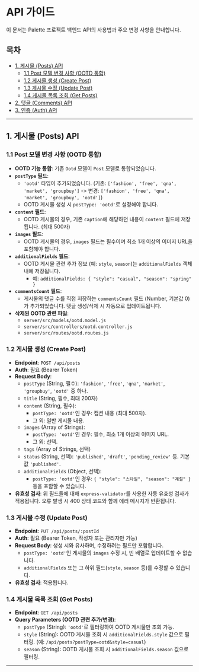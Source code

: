 # API 가이드

이 문서는 Palette 프로젝트 백엔드 API의 사용법과 주요 변경 사항을 안내합니다.

## 목차

- [1. 게시물 (Posts) API](#1-게시물-posts-api)
  - [1.1 Post 모델 변경 사항 (OOTD 통합)](#11-post-모델-변경-사항-ootd-통합)
  - [1.2 게시물 생성 (Create Post)](#12-게시물-생성-create-post)
  - [1.3 게시물 수정 (Update Post)](#13-게시물-수정-update-post)
  - [1.4 게시물 목록 조회 (Get Posts)](#14-게시물-목록-조회-get-posts)
- [2. 댓글 (Comments) API](#2-댓글-comments-api)
- [3. 인증 (Auth) API](#3-인증-auth-api)

---

## 1. 게시물 (Posts) API

### 1.1 Post 모델 변경 사항 (OOTD 통합)

- **OOTD 기능 통합**: 기존 `Ootd` 모델이 `Post` 모델로 통합되었습니다.
- **`postType` 필드**:
    - `'ootd'` 타입이 추가되었습니다. (기존: `['fashion', 'free', 'qna', 'market', 'groupbuy']` -> 변경: `['fashion', 'free', 'qna', 'market', 'groupbuy', 'ootd']`)
    - OOTD 게시물 생성 시 `postType: 'ootd'`로 설정해야 합니다.
- **`content` 필드**:
    - OOTD 게시물의 경우, 기존 `caption`에 해당하던 내용이 `content` 필드에 저장됩니다. (최대 500자)
- **`images` 필드**:
    - OOTD 게시물의 경우, `images` 필드는 필수이며 최소 1개 이상의 이미지 URL을 포함해야 합니다.
- **`additionalFields` 필드**:
    - OOTD 게시물 관련 추가 정보 (예: `style`, `season`)는 `additionalFields` 객체 내에 저장됩니다.
      - 예: `additionalFields: { "style": "casual", "season": "spring" }`
- **`commentsCount` 필드**:
    - 게시물의 댓글 수를 직접 저장하는 `commentsCount` 필드 (Number, 기본값 0)가 추가되었습니다. 댓글 생성/삭제 시 자동으로 업데이트됩니다.
- **삭제된 OOTD 관련 파일**:
    - `server/src/models/ootd.model.js`
    - `server/src/controllers/ootd.controller.js`
    - `server/src/routes/ootd.routes.js`

### 1.2 게시물 생성 (Create Post)

- **Endpoint**: `POST /api/posts`
- **Auth**: 필요 (Bearer Token)
- **Request Body**:
    - `postType` (String, 필수): `'fashion'`, `'free'`, `'qna'`, `'market'`, `'groupbuy'`, `'ootd'` 중 하나.
    - `title` (String, 필수, 최대 200자)
    - `content` (String, 필수):
        - `postType: 'ootd'`인 경우: 캡션 내용 (최대 500자).
        - 그 외: 일반 게시물 내용.
    - `images` (Array of Strings):
        - `postType: 'ootd'`인 경우: 필수, 최소 1개 이상의 이미지 URL.
        - 그 외: 선택.
    - `tags` (Array of Strings, 선택)
    - `status` (String, 선택): `'published'`, `'draft'`, `'pending_review'` 등. 기본값 `'published'`.
    - `additionalFields` (Object, 선택):
        - `postType: 'ootd'`인 경우: `{ "style": "스타일", "season": "계절" }` 등을 포함할 수 있습니다.
- **유효성 검사**: 위 필드들에 대해 `express-validator`를 사용한 자동 유효성 검사가 적용됩니다. 오류 발생 시 400 상태 코드와 함께 에러 메시지가 반환됩니다.

### 1.3 게시물 수정 (Update Post)

- **Endpoint**: `PUT /api/posts/:postId`
- **Auth**: 필요 (Bearer Token, 작성자 또는 관리자만 가능)
- **Request Body**: 생성 시와 유사하며, 수정하려는 필드만 포함합니다.
    - `postType: 'ootd'`인 게시물의 `images` 수정 시, 빈 배열로 업데이트할 수 없습니다.
    - `additionalFields` 또는 그 하위 필드(`style`, `season` 등)를 수정할 수 있습니다.
- **유효성 검사**: 적용됩니다.

### 1.4 게시물 목록 조회 (Get Posts)

- **Endpoint**: `GET /api/posts`
- **Query Parameters (OOTD 관련 추가/변경)**:
    - `postType` (String): `'ootd'`로 필터링하여 OOTD 게시물만 조회 가능.
    - `style` (String): OOTD 게시물 조회 시 `additionalFields.style` 값으로 필터링. (예: `/api/posts?postType=ootd&style=casual`)
    - `season` (String): OOTD 게시물 조회 시 `additionalFields.season` 값으로 필터링.

--- 